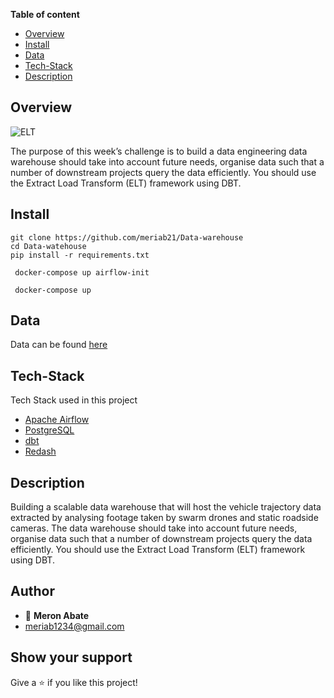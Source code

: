 **Table of content**

- [Overview](#overview)
- [Install](#install)
- [Data](#data)
- [Tech-Stack](#tech-Stack)
- [Description](#description)

## Overview
![ELT](https://user-images.githubusercontent.com/45142893/180853321-b0b130ca-ed6c-4564-914f-76f88516a4ce.png)

The purpose of this week’s challenge is to build a data engineering data warehouse should take into account future needs, organise data such that a number of downstream projects query the data efficiently. You should use the Extract Load Transform (ELT) framework using DBT.

## Install

```
git clone https://github.com/meriab21/Data-warehouse
cd Data-watehouse
pip install -r requirements.txt
```
     docker-compose up airflow-init

     docker-compose up
    

## Data

Data can be found [here](https://open-traffic.epfl.ch/index.php/downloads/#1599047632450-ebe509c8-1330)

## Tech-Stack
Tech Stack used in this project

-   [Apache Airflow](https://airflow.apache.org/docs/apache-airflow/stable/)
-   [PostgreSQL](https://dev.PostgreSQL.com/doc/)
-   [dbt](https://docs.getdbt.com/)
-   [Redash](https://redash.io/help/)

## Description

Building a scalable data warehouse that will host the vehicle trajectory data extracted by analysing footage taken by swarm drones and static roadside cameras.
The data warehouse should take into account future needs, organise data such that a number of downstream projects query the data efficiently. You should use the Extract Load Transform (ELT) framework using DBT.

## Author

- 👤 **Meron Abate**
- meriab1234@gmail.com

## Show your support

Give a ⭐ if you like this project!
